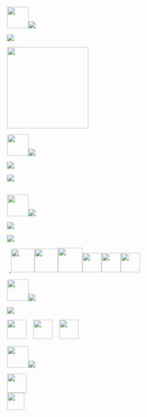 <a href="#"><p><img height="50px" src="https://image.flaticon.com/icons/svg/763/763692.svg"></img><img src="https://i.imgur.com/nmEvmcZ.png"></img></p>
<p><img src="https://i.imgur.com/zGFeOpj.png"></img></p>
<p><img height="190px" src="https://i.imgur.com/Ah9j1Wd.png"></img></p>


<p><img height="50px" src="https://image.flaticon.com/icons/svg/1721/1721637.svg"></img><img src="https://i.imgur.com/nmEvmcZ.png"></img></p>

<p><img src="https://i.imgur.com/BGeZvEy.png"></img></p>
<img src="https://github-readme-stats.vercel.app/api?username=AfiCookie&show_icons=false&theme=tokyonight&hide=contribs,prs"></img>
<br><br>
<p></img><img height="50px" src="https://image.flaticon.com/icons/svg/2209/2209940.svg"></img><img src="https://i.imgur.com/nmEvmcZ.png"></img></p>

<p><img src="https://i.imgur.com/dBlWlds.png"></img></p>
<p><img src="https://github-readme-stats.vercel.app/api/top-langs/?username=AfiCookie&layout=compact&theme=tokyonight"></img>
<p><img height="5px" src="https://in-cloud.ca/wp-content/uploads/2017/08/blank-space.png"></img>
<img height="55px" src="https://i.imgur.com/Ld2lJE9.png"></img><img height="55px" src="https://i.imgur.com/sXpjKFZ.png"></img><img height="57px" src="https://www.consept.fr/wp-content/uploads/JavaScript-2-491x435.png"></img><img height="45px" src="https://upload.wikimedia.org/wikipedia/commons/thumb/9/91/Electron_Software_Framework_Logo.svg/1200px-Electron_Software_Framework_Logo.svg.png"></img><img height="45px" src="https://i.imgur.com/46r5hmf.png"></img><img height="45px" src="https://d33wubrfki0l68.cloudfront.net/7a197cfe44548cc1a3f581152af70a3051e11671/78df8/img/babel.svg"></img></p>

<p><img height="50px" src="https://image.flaticon.com/icons/svg/827/827896.svg"></img><img src="https://i.imgur.com/nmEvmcZ.png"></img></p>

<p><img src="https://i.imgur.com/27IVj0Z.png"></img></p>
</a>
<p><a href="https://twitter.com/dev_afi" ><img height="45px" src="https://image.flaticon.com/icons/svg/220/220233.svg"></img></a>&nbsp;&nbsp;&nbsp;
<a href="https://discord.bio/p/afi" ><img height="45px" src="https://image.flaticon.com/icons/svg/2111/2111370.svg"></img></a>&nbsp;&nbsp;&nbsp;
<a href="https://codepen.io/xxafixx" ><img height="45px" src="https://blog.codepen.io/wp-content/uploads/2012/06/Button-Fill-Black-Large.png"></img></a>
</a></p>

<a href="#">
<p><img height="50px" src="https://image.flaticon.com/icons/svg/1141/1141042.svg"></img><img src="https://i.imgur.com/nmEvmcZ.png"></img></p>

<p><img height="45px" src="https://i.imgur.com/ZCesN2k.png"></img><br><img height="40px" src="https://i.imgur.com/bdOyI2E.png"></img></p>
</a>

